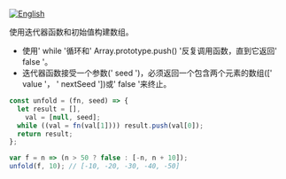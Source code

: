 
<a href="./README.md" target="_blank"><img src="https://img.shields.io/badge/-English-gray" alt="English"/></a>

使用迭代器函数和初始值构建数组。

- 使用' while '循环和' Array.prototype.push() '反复调用函数，直到它返回' false '。
- 迭代器函数接受一个参数(' seed ')，必须返回一个包含两个元素的数组([' value '， ' nextSeed '])或' false '来终止。

```js
const unfold = (fn, seed) => {
  let result = [],
    val = [null, seed];
  while ((val = fn(val[1]))) result.push(val[0]);
  return result;
};
```

```js
var f = n => (n > 50 ? false : [-n, n + 10]);
unfold(f, 10); // [-10, -20, -30, -40, -50]
```
